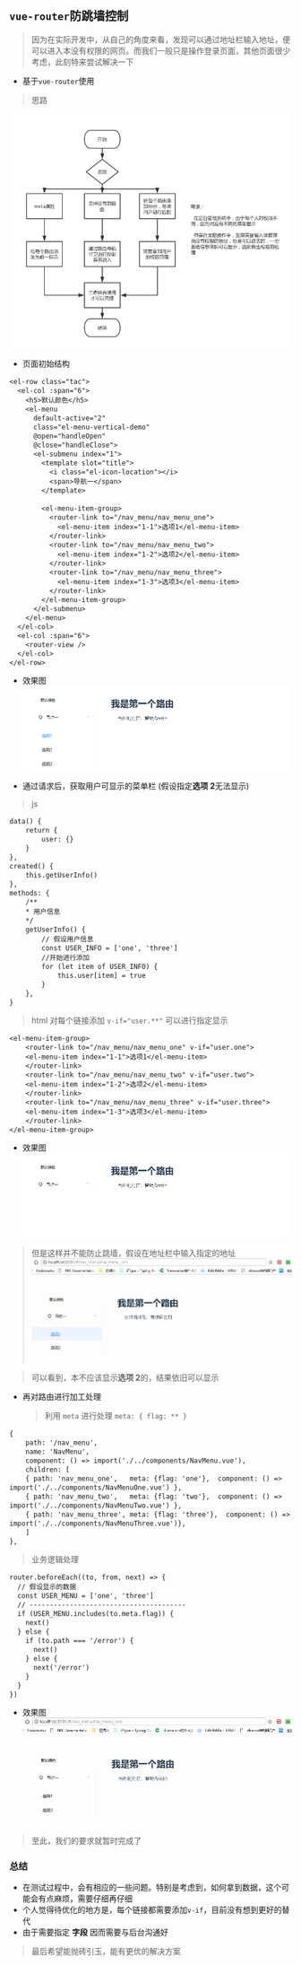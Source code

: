 ## `vue-router`防跳墙控制

> 因为在实际开发中，从自己的角度来看，发现可以通过地址栏输入地址，便可以进入本没有权限的网页。而我们一般只是操作登录页面，其他页面很少考虑，此刻特来尝试解决一下

- 基于`vue-router`使用

> 思路

<img src="./../../imgs/vue防跳墙.png">

- 页面初始结构

```
<el-row class="tac">
  <el-col :span="6">
    <h5>默认颜色</h5>
    <el-menu
      default-active="2"
      class="el-menu-vertical-demo"
      @open="handleOpen"
      @close="handleClose">
      <el-submenu index="1">
        <template slot="title">
          <i class="el-icon-location"></i>
          <span>导航一</span>
        </template>

        <el-menu-item-group>
          <router-link to="/nav_menu/nav_menu_one">
            <el-menu-item index="1-1">选项1</el-menu-item>
          </router-link>
          <router-link to="/nav_menu/nav_menu_two">
            <el-menu-item index="1-2">选项2</el-menu-item>
          </router-link>
          <router-link to="/nav_menu/nav_menu_three">
            <el-menu-item index="1-3">选项3</el-menu-item>
          </router-link>
        </el-menu-item-group>
      </el-submenu>
    </el-menu>
  </el-col>
  <el-col :span="6">
    <router-view />
  </el-col>
</el-row>
```

- 效果图
  <img src="./../../imgs/vue_route (2).gif">

- 通过请求后，获取用户可显示的菜单栏 (假设指定**选项 2**无法显示)

> js

```
data() {
    return {
        user: {}
    }
},
created() {
    this.getUserInfo()
},
methods: {
    /**
    * 用户信息
    */
    getUserInfo() {
        // 假设用户信息
        const USER_INFO = ['one', 'three']
        //开始进行添加
        for (let item of USER_INFO) {
            this.user[item] = true
        }
    },
}
```

> html 对每个链接添加 `v-if="user.**"` 可以进行指定显示

```
<el-menu-item-group>
    <router-link to="/nav_menu/nav_menu_one" v-if="user.one">
    <el-menu-item index="1-1">选项1</el-menu-item>
    </router-link>
    <router-link to="/nav_menu/nav_menu_two" v-if="user.two">
    <el-menu-item index="1-2">选项2</el-menu-item>
    </router-link>
    <router-link to="/nav_menu/nav_menu_three" v-if="user.three">
    <el-menu-item index="1-3">选项3</el-menu-item>
    </router-link>
</el-menu-item-group>
```

- 效果图
  <img src="./../../imgs/vue_route (3).gif">

> 但是这样并不能防止跳墙，假设在地址栏中输入指定的地址
> <img src="./../../imgs/vue_route (4).gif">

> 可以看到，本不应该显示**选项 2**的，结果依旧可以显示

- 再对路由进行加工处理
  > 利用 `meta` 进行处理 `meta: { flag: ** }`

```
{
    path: '/nav_menu',
    name: 'NavMenu',
    component: () => import('./../components/NavMenu.vue'),
    children: [
    { path: 'nav_menu_one',   meta: {flag: 'one'},  component: () => import('./../components/NavMenuOne.vue') },
    { path: 'nav_menu_two',   meta: {flag: 'two'},  component: () => import('./../components/NavMenuTwo.vue') },
    { path: 'nav_menu_three', meta: {flag: 'three'},  component: () => import('./../components/NavMenuThree.vue')},
    ]
},
```

> 业务逻辑处理

```
router.beforeEach((to, from, next) => {
  // 假设显示的数据
  const USER_MENU = ['one', 'three']
  // ---------------------------------------
  if (USER_MENU.includes(to.meta.flag)) {
    next()
  } else {
    if (to.path === '/error') {
      next()
    } else {
      next('/error')
    }
  }
})
```

- 效果图
  <img src="./../../imgs/vue_route (1).gif">

> 至此，我们的要求就暂时完成了

### 总结

- 在测试过程中，会有相应的一些问题。特别是考虑到，如何拿到数据，这个可能会有点麻烦，需要仔细再仔细
- 个人觉得待优化的地方是，每个链接都需要添加`v-if`，目前没有想到更好的替代
- 由于需要指定 **字段** 因而需要与后台沟通好

> 最后希望能抛砖引玉，能有更优的解决方案
